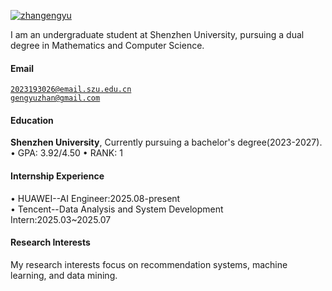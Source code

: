 [![zhangengyu](https://img.shields.io/badge/XX-github-blue?logo=github)](https://github.com/XX)

I am an undergraduate student at Shenzhen University, pursuing a dual degree in Mathematics and Computer Science. 

#### Email  
<code>2023193026@email.szu.edu.cn</code>  
<code>gengyuzhan@gmail.com</code>

#### Education  
**Shenzhen University**, Currently pursuing a bachelor's degree(2023-2027).  
• GPA: 3.92/4.50
• RANK: 1

#### Internship Experience
• HUAWEI--AI Engineer:2025.08-present  
• Tencent--Data Analysis and System Development Intern:2025.03~2025.07

#### Research Interests  
My research interests focus on recommendation systems, machine learning, and data mining.
